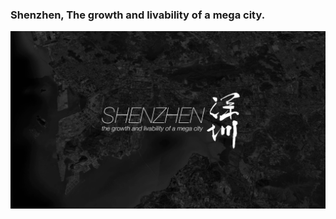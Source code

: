 ### Shenzhen, The growth and livability of a mega city.
[![project ref imgae](https://github.com/shuvitRan/ShenzhenLivability/blob/master/imgdoc/1.png)](https://shuvitran.github.io/szapp/)

